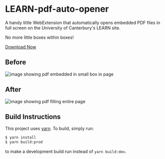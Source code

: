 # LEARN-pdf-auto-opener

A handy little WebExtension that automatically opens embedded PDF files in full screen on the University of Canterbury's LEARN site.

No more little boxes within boxes!

[Download Now](https://tfinlay.page.link/learn_pdf)

## Before

![image showing pdf embedded in small box in page](https://raw.githubusercontent.com/tfinlay/LEARN-pdf-auto-opener/main/assets/before_screenshot.png)

## After

![image showing pdf filling entire page](https://raw.githubusercontent.com/tfinlay/LEARN-pdf-auto-opener/main/assets/after_screenshot.png)

## Build Instructions

This project uses [yarn](https://yarnpkg.com/). To build, simply run:

```bash
$ yarn install
$ yarn build:prod
```

to make a development build run instead of `yarn build:dev`.
